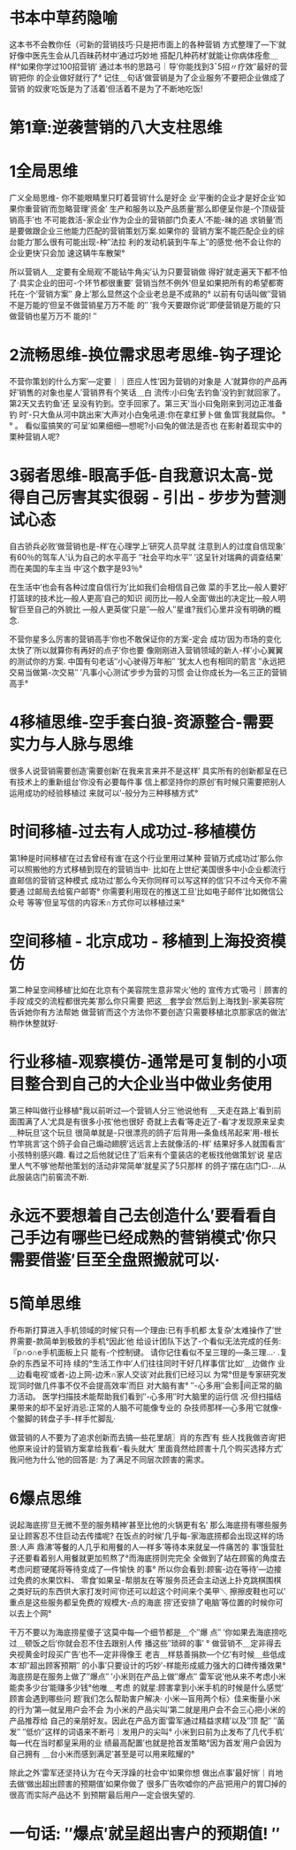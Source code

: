 
# 书本中草药隐喻
这本书不会教你任（可新的营销技巧·只是把市面上的各种营销
方式整理了—下′就好像中医先生会从几百昧药材中′通过巧妙地
搭配几种药材′就能让你病体痊愈＿样°如果你学过100招营销′
通过本书的思路弓｜导′你能找到3ˉ5招〃疗效″最好的营销′把你
的企业做好就行了°
记住＿句话′做营销是为了企业服务′不要把企业做成了营销
的奴隶′吃饭是为了活着′但活着不是为了不断地吃饭!

# 第1章:逆袭营销的八大支柱思维

# 1全局思维
广义全局思维- 你不能眼睛里只盯着营销′什么是好企
业′平衡的企业才是好企业′如果你重营销′而忽略营理′资金′
生产和服务以及产品质量′那么即便呈你是-个顶级营销高手′也
不可能救活-家企业′作为企业的营销部门负麦人′不能-昧的追
求销量′而是要做跟企业三他能力匹配的营销策划万案.如果你的
营销方案不能匹配企业的综台能力′那么很有可能出现-种″法拉
利的发动机装到牛车上′′的感觉·他不会让你的企业更快′只会加
速这辆牛车散架°

所以营销人＿定要有全局观′不能钻牛角尖′认为只要营销做
得好′就走遍天下都不怕了·具实企业的田可-个环节都很重要′
营销当然不例外′但呈如果把所有的希望都寄托在-个′营销方案″
身上′那么显然这个企业老总是不成熟的°
以前有句话叫做″营销不是万能的′但呈不做营销星万万不能
的′′ ′我今天要跟你说′′即便营销是万能的′只做营销也星万万不
能的! ″

# 2流畅思维-换位需求思考思维-钩子理论

不营你策划的什么方案′—定要｜｜匝应人性′因为营销的对象是
人′就算你的产品再好′销售的对象也星人′营销界有个笑话＿白
流传:小曰兔′去钓鱼′没钓到′就回家了。第2天又去钓鱼′还
呈没有钓到。空手回家了。第三天′当小曰兔刚来到河边正准备钓
时′-只大鱼从河中跳出来′大声对小白兔吼道:你在拿红萝卜做
鱼饵′我就扁你。 ° ° 。
看似蛮搞笑的′可呈′如果细细—想呢?小曰兔的做法是否也
在影射着现实中的栗种营销人呢?

# 3弱者思维-眼高手低-自我意识太高-觉得自己厉害其实很弱 - 引出 - 步步为营测试心态

自古骄兵必败′做营销也是-样′在心理学上′研究人员早就
注意到人的过度自信现象′有60％的驾车人′认为自己的水平高于
″社会平均水平″ ′这呈针对瑞典的调查结果′而在美国的车主当
中′这个数字是93％°

在生活中′也会有各种过度自信行为′比如我们会相信自己做
菜的手艺比—般人要好′打篮球的技术比—般人更高′自己的知识
阅历比—般人全面′做出的决定比—般人明智′巨至自己的外貌比
—般人更英俊′只是″—般人″星谁?我们心里并没有明确的概念.

不营你星多么厉害的营销高手′你也不敢保证你的方案-定会
成功′因为市场的变化太快了′所以就算你有再好的点子′你也要
像刚刚进入营销领域的新人-样′小心翼翼的测试你的方案.
中国有句老话″小心驶得万年船″ ′犹太人也有相同的箭言
″永远把交易当做第-次交易″ ′凡事小心测试′步步为营的习惯
会让你成长为—名三正的营销高手°

# 4移植思维-空手套白狼-资源整合-需要实力与人脉与思维
很多人说营销需要创造′需要创新′在我来言来并不是这样′
具实所有的创新都呈在已有技术上的重新组台′你没有必要每件事
信上都坚持你的原创′有时候只需要把别人运用成功的经验移植过
来就可以′-般分为三种移植方式°

# 时间移植-过去有人成功过-移植模仿
第1种是时间移植′在过去曾经有谁′在这个行业里用过某种
营销万式成功过′那么你可以照搬他的方式移植到现在的营销当中·
比如在上世纪′美国很多中小企业都流行直邮信的营销′这种模式
成功过′那么今天你同样可以写这样的信′只不过今天你不需要通
过邮局去给窖户邮寄°
你需要利用现在的推送工旦′比如电子邮件′比如微信公众号
等等′但呈写信的内容禾∩方式你可以移植过来°

# 空间移植 - 北京成功 - 移植到上海投资模仿

第二种呈空间移植′比如在北京有个美容院生意非常火′他的
宣传方式′吸弓｜顾害的手段′成交的流程都很完美′那么你只需要
把这＿套学会′然后到上海找到-家美容院′告诉她你有方法帮她
做营销′而这个方法你不要创造′只需要移植北京那家店的做法′
稍作休整就好·

# 行业移植-观察模仿-通常是可复制的小项目整合到自己的大企业当中做业务使用

第三种叫做行业移植°我以前听过—个营销人分三′他说他有
＿天走在路上′看到前面围满了人′尤具是有很多小孩′他也很好
奇就上去看′等走近了-看′才发现原来呈卖＿种玩旦′这个玩旦
很简单就是-只很漂亮的鸽子′后背用—条鱼线吊起来′用-根长
竹竿挑言′这个鸽子会自己煽动翅膀′远远言上去就像活的-样′
结果好多人就围看言′小孩特别感兴趣.
看过之后他就记住了′后来有个童装店的老板找他做策划′说
星店里人气不够′他帮他策划的活动非常简单′就星买了5只那样
的鸽子′摆在店门□-…从此服装店门前窖流不断.

# 永远不要想着自己去创造什么′要看看自己手边有哪些已经成熟的营销模式′你只需要借鉴′巨至全盘照搬就可以·


# 5简单思维

乔布斯打算进入手机领域的时候′只有—个理由:已有手机都
太复杂′太难操作了′世界需要-款简单到极致的手机°因此′他
给设计团队下达了-个看似无法完成的任务: 『p∩o∩e手机面板上只
能有-个控制键。
请你记住看似不呈三理的—条三理…· .复杂的东西呈不可持
续的°生活工作中′人们往往同时干好几样事信′比如′＿边做作
业＿边看电视′或者-边上网-边禾∩家人交谈′对此我们已经习以
为常°但是专家研究发现′同时做几件事不仅不会提高效率′而巨
对大脑有害° ′′-心多用′′会影‖间正常的脑力活动。
医学扫描技术能帮助我们看到″-心多用″时大脑里的运行信
况·但扫描结果带来的却不呈好消忌:正常的人脑不可能像专业的
杂技师那样—心多用′它就像-个鳖脚的转盘子手-样手忙脚乱·

做营销的人不要为了追求创新而去搞—些花里胡〗肖的东西′有
些人找我做咨询′把他原来设计的营销方案拿给我看′-看头就大′
里面竟然给顾害十几个购买选择方式′我问他为什么′他的回答是:
为了满足不同层次顾害的需求。

# 6爆点思维
说起海底捞′旦无微不至的服务精神′甚至比他的火锅更有名′
那么海底捞有哪些服务呈让顾客忍不住巨动去传擂呢?
在饭点的时候′几乎每-家海底捞都会出现这样的场景:人声
鼎沸′等餐的人几乎和用餐的人—样多′等待本来就呈—件痛苦的
事′饿营肚子还要看着别人用餐就更加煎熬了°而海底捞则完完全
全做到了站在顾窖的角度去考虑问题′硬尾将等待变成了—件愉快
的事°
所以你会看到:顾窖-边在等待′—边接过免费的水果饮料、
零食′如果呈-帮朋友在等′服务员还会主动送上扑克跳棋围棋
之类好玩的东西供大家打发时间′你还可以趁这个时间来个美甲＼
擦擦皮鞋也可以′重点是这些服务都呈免费的′规模大-点的海底
捞′还安排了电脑′等位置的时候你可以去上个网°

干万不要以为海底捞星傻子′这莫中每—个细节都是＿个″爆
点′′ ′你如果去海底捞吃过＿顿饭之后′你就会忍不住去跟别人传
播这些′′琐碎的事′ °
做营销不＿定非得去央视黄金时段买广告′也不—定非得像王
老吉＿样慈善捐款—个亿′有时候＿些低成本′却″超出顾客预期′′
的小事′只要设计的巧妙′-样能形成威力强大的口碑传播效果°
海底捞是在服务上做了″爆点′′ ′小米则在产品上做″爆点″
雷军说′他从来不考虑小米能卖多少台′能赚多少钱°他唯＿考虑
的就星:顾害拿到小米手机的时候是什么感觉′顾害会遇到哪些问
题′我们怎么帮助害户解决·
小米—盲用两个标〉佳来衡量小米的行为′第—就呈用户会不会
为小米的产品尖叫′第二就是用户会不会三心把小米的产品推荐给
自己的亲朋好友。因此在产品方面′雷军通过精益求精′以及″顶
配″ ″菌发″ ″低价″这样的词语来不断弓｜发用户的尖叫°
小米到曰前为止发布了几代手机′每—代在当时都皇采用的业
绩最高配置′也就是抢首发策略°因为首发′用户会因为自己拥有
＿台小米而感到满足′甚至是可以用来眩耀的°

除此之外′雷军还坚持认为′在今天浮躁的社会中′如果你想
做出点事′最好悄′｜肖地去做′做出超出顾害的预期值′如果你做了
很多厂告吹嘘你的产品′把用户的胃□掉的很高′而实际产品达不
到预期′最后用户—定会很失望的.

# 一句话: ″爆点′就呈超出害户的预期值! ″


